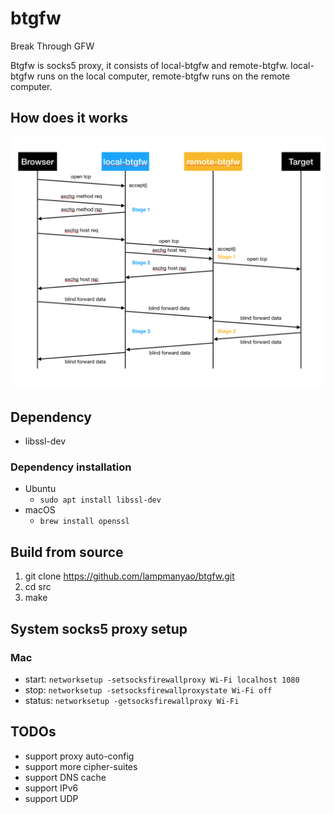 # btgfw
Break Through GFW

Btgfw is socks5 proxy, it consists of local-btgfw and remote-btgfw. local-btgfw runs on the local computer, remote-btgfw runs on the remote computer.

## How does it works
![Screenshot](screenshot.png)

## Dependency
- libssl-dev

### Dependency installation
- Ubuntu
  - `sudo apt install libssl-dev`
- macOS
  - `brew install openssl`

## Build from source
1. git clone https://github.com/lampmanyao/btgfw.git
2. cd src
3. make

## System socks5 proxy setup
### Mac
- start: `networksetup -setsocksfirewallproxy Wi-Fi localhost 1080`
- stop: `networksetup -setsocksfirewallproxystate Wi-Fi off`
- status: `networksetup -getsocksfirewallproxy Wi-Fi`

## TODOs
- support proxy auto-config
- support more cipher-suites
- support DNS cache
- support IPv6
- support UDP
